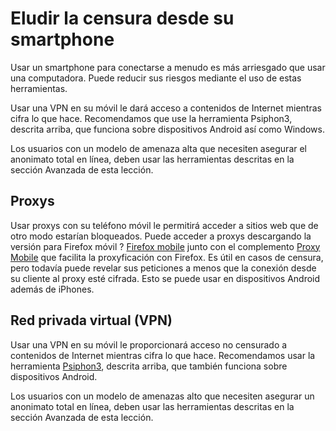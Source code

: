 [Title]: # (Eludir la censura desde su smartphone)
[Difficulty]: # (Principiante)
[Order]: # (0)

# Eludir la censura desde su smartphone

Usar un smartphone para conectarse a menudo es más arriesgado que usar una computadora. Puede reducir sus riesgos mediante el uso de estas herramientas.

Usar una VPN en su móvil le dará acceso a contenidos de Internet mientras cifra lo que hace. Recomendamos que use la herramienta Psiphon3, descrita arriba, que funciona sobre dispositivos Android así como Windows.

Los usuarios con un modelo de amenaza alta que necesiten asegurar el anonimato total en línea, deben usar las herramientas descritas en la sección Avanzada de esta lección.

## Proxys

Usar proxys con su teléfono móvil le permitirá acceder a sitios web que de otro modo estarían bloqueados. Puede acceder a proxys descargando la versión para Firefox móvil ? [Firefox mobile](http://f-droid.org/repository/browse/?fdid=org.mozilla.firefox) junto con el complemento [Proxy Mobile](https://guardianproject.info/apps/proxymob-firefox-add-on/) que facilita la proxyficación con Firefox. Es útil en casos de censura, pero todavía puede revelar sus peticiones a menos que la conexión desde su cliente al proxy esté cifrada. Esto se puede usar en dispositivos Android además de iPhones.

## Red privada virtual (VPN)

Usar una VPN en su móvil le proporcionará acceso no censurado a contenidos de Internet mientras cifra lo que hace. Recomendamos usar la herramienta [Psiphon3](umbrella://lesson/psiphon), descrita arriba, que también funciona sobre dispositivos Android.

Los usuarios con un modelo de amenazas alto que necesiten asegurar un anonimato total en línea, deben usar las herramientas descritas en la sección Avanzada de esta lección.